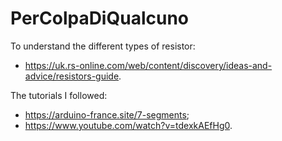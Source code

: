# PerColpaDiQualcuno

To understand the different types of resistor:
* <https://uk.rs-online.com/web/content/discovery/ideas-and-advice/resistors-guide>.

The tutorials I followed:
* <https://arduino-france.site/7-segments>;
*  <https://www.youtube.com/watch?v=tdexkAEfHg0>.
